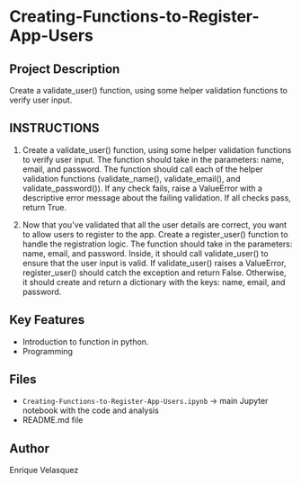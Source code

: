 # Creating-Functions-to-Register-App-Users

## Project Description
Create a validate_user() function, using some helper validation functions to verify user input.

## INSTRUCTIONS

1. Create a validate_user() function, using some helper validation functions to verify user input. 
The function should take in the parameters: name, email, and password.
The function should call each of the helper validation functions (validate_name(), validate_email(), and validate_password()).
If any check fails, raise a ValueError with a descriptive error message about the failing validation.
If all checks pass, return True.

2. Now that you've validated that all the user details are correct, you want to allow users to register to the app. Create a register_user() function to handle the registration logic.
The function should take in the parameters: name, email, and password.
Inside, it should call validate_user() to ensure that the user input is valid.
If validate_user() raises a ValueError, register_user() should catch the exception and return False.
Otherwise, it should create and return a dictionary with the keys: name, email, and password.

## Key Features
- Introduction to function in python.
- Programming


## Files
- `Creating-Functions-to-Register-App-Users.ipynb` → main Jupyter notebook with the code and analysis
- README.md file

## Author
Enrique Velasquez
